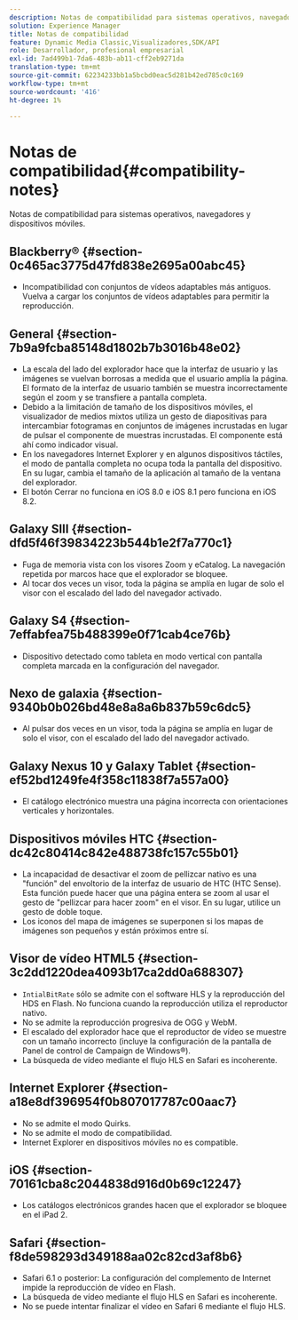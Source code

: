 ```yaml
---
description: Notas de compatibilidad para sistemas operativos, navegadores y dispositivos móviles.
solution: Experience Manager
title: Notas de compatibilidad
feature: Dynamic Media Classic,Visualizadores,SDK/API
role: Desarrollador, profesional empresarial
exl-id: 7ad499b1-7da6-483b-ab11-cff2eb9271da
translation-type: tm+mt
source-git-commit: 62234233bb1a5bcbd0eac5d281b42ed785c0c169
workflow-type: tm+mt
source-wordcount: '416'
ht-degree: 1%

---
```


# Notas de compatibilidad{#compatibility-notes}

<!-- Updated April 06, 2021 from https://wiki.corp.adobe.com/pages/viewpage.action?spaceKey=scene7qa&title=s7Viewers%2C+S7SDK%2C+S7OnDemand+Release+Notes - Contact is Sasha -->

Notas de compatibilidad para sistemas operativos, navegadores y dispositivos móviles.

## Blackberry® {#section-0c465ac3775d47fd838e2695a00abc45}

* Incompatibilidad con conjuntos de vídeos adaptables más antiguos. Vuelva a cargar los conjuntos de vídeos adaptables para permitir la reproducción.

## General {#section-7b9a9fcba85148d1802b7b3016b48e02}

* La escala del lado del explorador hace que la interfaz de usuario y las imágenes se vuelvan borrosas a medida que el usuario amplía la página. El formato de la interfaz de usuario también se muestra incorrectamente según el zoom y se transfiere a pantalla completa.
* Debido a la limitación de tamaño de los dispositivos móviles, el visualizador de medios mixtos utiliza un gesto de diapositivas para intercambiar fotogramas en conjuntos de imágenes incrustadas en lugar de pulsar el componente de muestras incrustadas. El componente está ahí como indicador visual.
* En los navegadores Internet Explorer y en algunos dispositivos táctiles, el modo de pantalla completa no ocupa toda la pantalla del dispositivo. En su lugar, cambia el tamaño de la aplicación al tamaño de la ventana del explorador.
* El botón Cerrar no funciona en iOS 8.0 e iOS 8.1 pero funciona en iOS 8.2.

## Galaxy SIII {#section-dfd5f46f39834223b544b1e2f7a770c1}

* Fuga de memoria vista con los visores Zoom y eCatalog. La navegación repetida por marcos hace que el explorador se bloquee.
* Al tocar dos veces un visor, toda la página se amplía en lugar de solo el visor con el escalado del lado del navegador activado.

## Galaxy S4 {#section-7effabfea75b488399e0f71cab4ce76b}

* Dispositivo detectado como tableta en modo vertical con pantalla completa marcada en la configuración del navegador.

## Nexo de galaxia {#section-9340b0b026bd48e8a8a6b837b59c6dc5}

* Al pulsar dos veces en un visor, toda la página se amplía en lugar de solo el visor, con el escalado del lado del navegador activado.

## Galaxy Nexus 10 y Galaxy Tablet {#section-ef52bd1249fe4f358c11838f7a557a00}

* El catálogo electrónico muestra una página incorrecta con orientaciones verticales y horizontales.

## Dispositivos móviles HTC {#section-dc42c80414c842e488738fc157c55b01}

* La incapacidad de desactivar el zoom de pellizcar nativo es una &quot;función&quot; del envoltorio de la interfaz de usuario de HTC (HTC Sense). Esta función puede hacer que una página entera se zoom al usar el gesto de &quot;pellizcar para hacer zoom&quot; en el visor. En su lugar, utilice un gesto de doble toque.
* Los iconos del mapa de imágenes se superponen si los mapas de imágenes son pequeños y están próximos entre sí.

## Visor de vídeo HTML5 {#section-3c2dd1220dea4093b17ca2dd0a688307}

* `IntialBitRate` sólo se admite con el software HLS y la reproducción del HDS en Flash. No funciona cuando la reproducción utiliza el reproductor nativo.
* No se admite la reproducción progresiva de OGG y WebM.
* El escalado del explorador hace que el reproductor de vídeo se muestre con un tamaño incorrecto (incluye la configuración de la pantalla de Panel de control de Campaign de Windows®).
* La búsqueda de vídeo mediante el flujo HLS en Safari es incoherente.

## Internet Explorer {#section-a18e8df396954f0b807017787c00aac7}

* No se admite el modo Quirks.
* No se admite el modo de compatibilidad.
* Internet Explorer en dispositivos móviles no es compatible.

## iOS {#section-70161cba8c2044838d916d0b69c12247}

* Los catálogos electrónicos grandes hacen que el explorador se bloquee en el iPad 2.

## Safari {#section-f8de598293d349188aa02c82cd3af8b6}

* Safari 6.1 o posterior: La configuración del complemento de Internet impide la reproducción de vídeo en Flash.
* La búsqueda de vídeo mediante el flujo HLS en Safari es incoherente.
* No se puede intentar finalizar el vídeo en Safari 6 mediante el flujo HLS.

